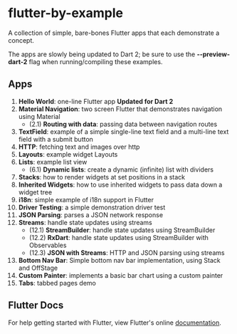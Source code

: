 # flutter-by-example

A collection of simple, bare-bones Flutter apps that each demonstrate a concept.

The apps are slowly being updated to Dart 2; be sure to use the __--preview-dart-2__ flag when running/compiling these examples.

## Apps

1. __Hello World__: one-line Flutter app __Updated for Dart 2__
2. __Material Navigation__: two screen Flutter that demonstrates navigation using Material
    * (2.1) __Routing with data__: passing data between navigation routes
3. __TextField__: example of a simple single-line text field and a multi-line text field with a submit button
4. __HTTP__: fetching text and images over http
5. __Layouts__: example widget Layouts
6. __Lists__: example list view
    * (6.1) __Dynamic lists__: create a dynamic (infinite) list with dividers 
7. __Stacks__: how to render widgets at set positions in a stack
8. __Inherited Widgets__: how to use inherited widgets to pass data down a widget tree
9. __i18n__: simple example of i18n support in Flutter
10. __Driver Testing__: a simple demonstration driver test
11. __JSON Parsing__: parses a JSON network response
12. __Streams__: handle state updates using streams
    * (12.1) __StreamBuilder__: handle state updates using StreamBuilder
    * (12.2) __RxDart__: handle state updates using StreamBuilder with Observables
    * (12.3) __JSON with Streams__: HTTP and JSON parsing using streams
13. __Bottom Nav Bar__: Simple bottom nav bar implementation, using Stack and OffStage
14. __Custom Painter__: implements a basic bar chart using a custom painter
15. __Tabs__: tabbed pages demo

## Flutter Docs

For help getting started with Flutter, view Flutter's online
[documentation](http://flutter.io/).
